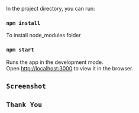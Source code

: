 In the project directory, you can run:

### `npm install`

To install node_modules folder

### `npm start`

Runs the app in the development mode.\
Open [http://localhost:3000](http://localhost:3000) to view it in the browser.

## `Screenshot`


## `Thank You`
